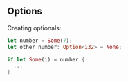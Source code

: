 ## Options

Creating optionals:
```rust
let number = Some(7);
let other_number: Option<i32> = None;

if let Some(i) = number {
  ...
}
```

